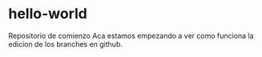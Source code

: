 # hello-world
Repositorio de comienzo
Aca estamos empezando a ver como funciona la edicion de los branches en github.
